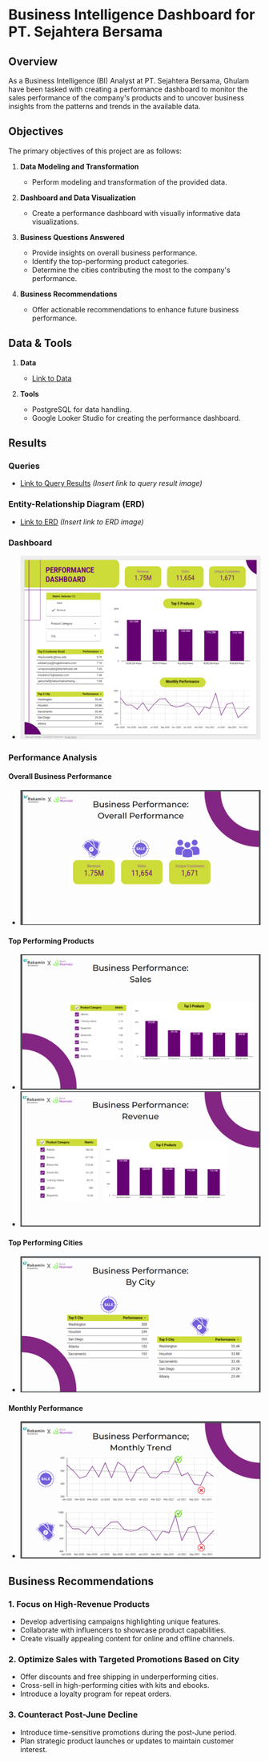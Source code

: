 # Business Intelligence Dashboard for PT. Sejahtera Bersama

## Overview

As a Business Intelligence (BI) Analyst at PT. Sejahtera Bersama, Ghulam have been tasked with creating a performance dashboard to monitor the sales performance of the company's products and to uncover business insights from the patterns and trends in the available data.


## Objectives

The primary objectives of this project are as follows:

1. **Data Modeling and Transformation**
   - Perform modeling and transformation of the provided data.

2. **Dashboard and Data Visualization**
   - Create a performance dashboard with visually informative data visualizations.

3. **Business Questions Answered**
   - Provide insights on overall business performance.
   - Identify the top-performing product categories.
   - Determine the cities contributing the most to the company's performance.

4. **Business Recommendations**
   - Offer actionable recommendations to enhance future business performance.

## Data & Tools

1. **Data**
   - [Link to Data](https://drive.google.com/file/d/1RwsBQ1FriNfz6qiq0V5nD7gF7jO81To3/view)

2. **Tools**
   - PostgreSQL for data handling.
   - Google Looker Studio for creating the performance dashboard.

## Results

### Queries
- [Link to Query Results](#) *(Insert link to query result image)*

### Entity-Relationship Diagram (ERD)
- [Link to ERD](#) *(Insert link to ERD image)*

### Dashboard
- ![Link to Dashboard](https://github.com/aghulams/Muamalat-Business-Intelligence-Analyst/blob/main/pic/dashboard.png)

### Performance Analysis

#### Overall Business Performance
- ![Link to Overall Performance](https://github.com/aghulams/Muamalat-Business-Intelligence-Analyst/blob/main/pic/overall_performance.png)

#### Top Performing Products
- ![Link to Top Products](https://github.com/aghulams/Muamalat-Business-Intelligence-Analyst/blob/main/pic/top_product_1.png)
- ![Link to Top Products](https://github.com/aghulams/Muamalat-Business-Intelligence-Analyst/blob/main/pic/top_product_2.png)

#### Top Performing Cities
- ![Link to Top Cities](https://github.com/aghulams/Muamalat-Business-Intelligence-Analyst/blob/main/pic/top_performing_city.png)

#### Monthly Performance
- ![Link to Monthly Performance](https://github.com/aghulams/Muamalat-Business-Intelligence-Analyst/blob/main/pic/performance_trending.png)

## Business Recommendations

### 1. Focus on High-Revenue Products
   - Develop advertising campaigns highlighting unique features.
   - Collaborate with influencers to showcase product capabilities.
   - Create visually appealing content for online and offline channels.

### 2. Optimize Sales with Targeted Promotions Based on City
   - Offer discounts and free shipping in underperforming cities.
   - Cross-sell in high-performing cities with kits and ebooks.
   - Introduce a loyalty program for repeat orders.

### 3. Counteract Post-June Decline
   - Introduce time-sensitive promotions during the post-June period.
   - Plan strategic product launches or updates to maintain customer interest.
